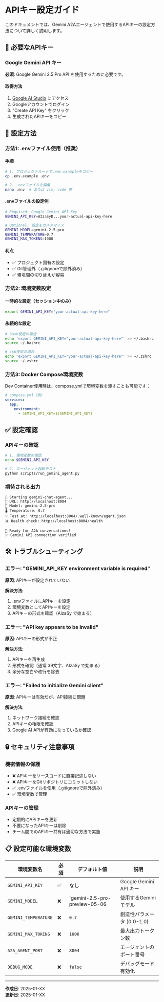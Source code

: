 # APIキー設定ガイド

このドキュメントでは、Gemini A2Aエージェントで使用するAPIキーの設定方法について詳しく説明します。

## 🔑 必要なAPIキー

### Google Gemini API キー

**必須**: Google Gemini 2.5 Pro API を使用するために必要です。

#### 取得方法
1. [Google AI Studio](https://makersuite.google.com/app/apikey) にアクセス
2. Googleアカウントでログイン
3. "Create API Key" をクリック
4. 生成されたAPIキーをコピー

## 📝 設定方法

### 方法1: .envファイル使用（推奨）

#### 手順
```bash
# 1. プロジェクトルートで.env.exampleをコピー
cp .env.example .env

# 2. .envファイルを編集
nano .env  # または vim, code 等
```

#### .envファイルの設定例
```bash
# Required: Google Gemini API Key
GEMINI_API_KEY=AIzaSyD...your-actual-api-key-here

# Optional: 設定をカスタマイズ
GEMINI_MODEL=gemini-2.5-pro
GEMINI_TEMPERATURE=0.7
GEMINI_MAX_TOKENS=1000
```

#### 利点
- ✅ プロジェクト固有の設定
- ✅ Git管理外（.gitignoreで除外済み）
- ✅ 環境間の切り替えが容易

### 方法2: 環境変数設定

#### 一時的な設定（セッション中のみ）
```bash
export GEMINI_API_KEY="your-actual-api-key-here"
```

#### 永続的な設定
```bash
# bash使用の場合
echo 'export GEMINI_API_KEY="your-actual-api-key-here"' >> ~/.bashrc
source ~/.bashrc

# zsh使用の場合
echo 'export GEMINI_API_KEY="your-actual-api-key-here"' >> ~/.zshrc
source ~/.zshrc
```

### 方法3: Docker Compose環境変数

Dev Container使用時は、compose.ymlで環境変数を渡すことも可能です：

```yaml
# compose.yml（例）
services:
  app:
    environment:
      - GEMINI_API_KEY=${GEMINI_API_KEY}
```

## ✅ 設定確認

### APIキーの確認
```bash
# 1. 環境変数の確認
echo $GEMINI_API_KEY

# 2. エージェント起動テスト
python scripts/run_gemini_agent.py
```

### 期待される出力
```
🚀 Starting gemini-chat-agent...
📡 URL: http://localhost:8004
🧠 Model: gemini-2.5-pro
🌡️ Temperature: 0.7
💡 Test at: http://localhost:8004/.well-known/agent.json
📊 Health check: http://localhost:8004/health

💬 Ready for A2A conversations!
✅ Gemini API connection verified
```

## 🛠️ トラブルシューティング

### エラー: "GEMINI_API_KEY environment variable is required"

**原因**: APIキーが設定されていない

**解決方法**:
1. .envファイルにAPIキーを設定
2. 環境変数としてAPIキーを設定
3. APIキーの形式を確認（AIzaSy で始まる）

### エラー: "API key appears to be invalid"

**原因**: APIキーの形式が不正

**解決方法**:
1. APIキーを再生成
2. 形式を確認（通常 39文字、AIzaSy で始まる）
3. 余分な空白や改行を除去

### エラー: "Failed to initialize Gemini client"

**原因**: APIキーは有効だが、API接続に問題

**解決方法**:
1. ネットワーク接続を確認
2. APIキーの権限を確認
3. Google AI APIが有効になっているか確認

## 🔒 セキュリティ注意事項

### 機密情報の保護
- ❌ APIキーをソースコードに直接記述しない
- ❌ APIキーをGitリポジトリにコミットしない
- ✅ .envファイルを使用（.gitignoreで除外済み）
- ✅ 環境変数で管理

### APIキーの管理
- 定期的にAPIキーを更新
- 不要になったAPIキーは削除
- チーム間でのAPIキー共有は適切な方法で実施

## 📋 設定可能な環境変数

| 環境変数名 | 必須 | デフォルト値 | 説明 |
|-----------|------|-------------|------|
| `GEMINI_API_KEY` | ✅ | なし | Google Gemini API キー |
| `GEMINI_MODEL` | ❌ | `gemini-2.5-pro-preview-05-06 | 使用するGeminiモデル |
| `GEMINI_TEMPERATURE` | ❌ | `0.7` | 創造性パラメータ (0.0-1.0) |
| `GEMINI_MAX_TOKENS` | ❌ | `1000` | 最大出力トークン数 |
| `A2A_AGENT_PORT` | ❌ | `8004` | エージェントのポート番号 |
| `DEBUG_MODE` | ❌ | `false` | デバッグモード有効化 |

---

**作成日**: 2025-01-XX  
**更新日**: 2025-01-XX 